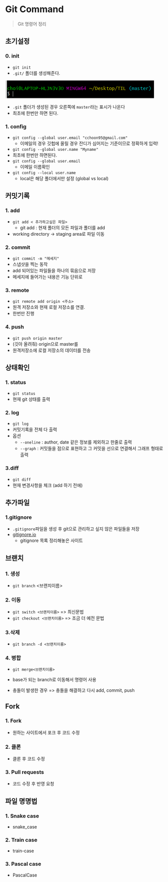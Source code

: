 # Git Command

> Git 명령어 정리 

## 초기설정

### 0. init

- `git init`
- `.git/` 폴더를 생성해준다.

![image-20201229151503548](GitCommand.assets/image-20201229151503548.png)

- `.git` 폴더가 생성된 경우 오른쪽에 `master`라는 표시가 나온다
- 최초에 한번만 하면 된다. 



### 1. config 

- `git config --global user.email "cchoon95@gmail.com"`
  - 이메일의 경우 깃헙에 올릴 경우 잔디가 심어지는 기준이므로 정확하게 입력!
- `git config --global user.name "Myname"`
- 최초에 한번만 하면된다.
- `git config --global user.email `
  -  이메일 이름확인 
- `git config --local user.name `
  - local은 해당 폴더에서만 설정 (global vs local)



## 커밋기록

### 1. add

- `git add < 추가하고싶은 파일>`
  - git add : 현재 폴더의 모든 파일과 폴더를 add
- working directory -> staging area로 파일 이동

### 2. commit

- `git commit -m "메세지"`
- 스냅샷을 찍는 동작
- add 되어있는 파일들을 하나의 묶음으로 저장
- 메세지에 들어가는 내용은 기능 단위로 



### 3. remote

- `git remote add origin <주소>`
- 원격 저장소와 현재 로컬 저장소를 연결.
- 한번만 진행



### 4. push

- `git push origin master`
- (깃아 올려줘) origin으로 master를 
- 원격저장소에 로컬 저장소의 데이터를 전송



## 상태확인

### 1. status

- `git status`
- 현재 git 상태를 출력



### 2. log

- `git log`
- 커밋기록을 전체 다 출력
- 옵션
  - `--oneline` : author, date 같은 정보를 제외하고 한줄로 출력 
  - `--graph` : 커밋들을 점으로 표현하고 그 커밋을 선으로 연결해서 그래프 형태로 출력 

### 3.diff

- `git diff`
- 현재 변경사항을 체크 (add 하기 전에)



## 추가파일

### 1.gitignore 

- `.gitignore`파일을 생성 후 git으로 관리하고 싶지 않은 파일들을 저장 
- [gitignore.io](https://gitignore.io)
  - gitignore 목록 정리해놓은 사이트



## 브랜치

### 1. 생성

- `git branch` <브랜치이름>



### 2. 이동

- `git switch <브랜치이름>` => 최신문법
- `git checkout <브랜치이름>` => 조금 더 예전 문법



### 3.삭제

- `git branch -d <브랜치이름>`



### 4. 병합

- `git merge<브랜치이름>`

- base가 되는 branch로 이동해서 명령어 사용

- 충돌이 발생한 경우 => 충돌을 해결하고 다시 add, commit, push



## Fork

### 1. Fork

- 원하는 사이트에서 포크 후 코드 수정



### 2. 클론

- 클론 후 코드 수정



### 3. Pull requests

- 코드 수정 후 반영 요청



## 파일 명명법

### 1. Snake case 

- snake_case

  

### 2. Train case

- train-case



### 3. Pascal case

- PascalCase



































